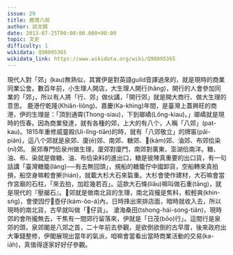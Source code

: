 ```yaml
---
issue: 29
title: 鹿港八郊
author: 邱文錫
date: 2013-07-25T00:00:00.000+08:00
topic: 文史
difficulty: 1
wikidata: Q98095365
wikidata_link: https://www.wikidata.org/wiki/Q98095365
---
```

現代人對「郊」(kau)無熟似，其實伊是對英語guild音譯過來的，就是現時的商業同業公會。數百年前，小生理人開店，大生理人開行(hâng)，開行的人會參加同業的「郊」，所以有人將「行、郊」做伙講，「開行郊」就是開大商行、做大生理的意思。
鹿港佇乾隆(Khiân-liông)、嘉慶(Ka-khìng)年間，是臺灣上蓋興旺的商港，伊的生理是：「頂到通霄(Thong-siau)，下到瑯嶠(Lông-kiau)。」瑯嶠就是現時的恆春。因為商業發達，就有各種的郊，上大的有八个，人稱「八郊」(pat-kau)。1815年重修威靈殿(Ui-lîng-tiān)的時，就有「八郊敬立」的牌匾(pâi-pián)，這八个郊就是泉郊、廈(ē)郊、南郊、糖郊、𥴊(kám)郊、油郊、布郊佮染(ní)郊。
泉郊專門佮泉州做生理，廈郊對廈門，南郊對廣東、澎湖佮南洋。糖、油、布、染就是做糖、油、布佮染料的進出口，糖是彼陣真重要的出口貨，有一句話講「臺灣糖籠(láng)──有去無回頭」，規船的糖籠佇中國卸貨，空船轉來真拍損，船空身嘛較會搟(hián)，就載大杉大石來硩重。大杉會使作建材，大石嘛會當作宮廟的石柱，「來去拍，加趁幾若百」。這款大石條(liâu)嘛叫做石重(tāng)，就是現代的『壓艙石』。𥴊郊就是做南北貨的生理，南北貨攏是焦料，較輕爽(khin-sńg)，會使囥佇𥴊壺仔(kám-ôo-á)內，日時捀出來排店面，暗時就收入去，所以現時的南北貨，古早就叫做「𥴊仔貨」。
滄海桑田(tshong-hái-song-tiân)，現時郊的會所攏無去，干焦有一間郊行留落來，伊就是「日茂(bōo)行」。這間行是泉郊的頭，泉郊閣是八郊之首，二十年前去參觀，是欲倒欲倒的古早厝，後來政府出大筆錢整修，伊閣展現出當年的氣派，咱嘛會當看出當時商業活動的交易(ka-ia̍h)，真值得逐家好好仔參觀。